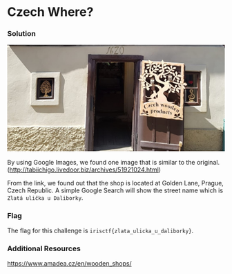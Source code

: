 # Czech Where?

### Solution 

![alt text](images/image.png)

By using Google Images, we found one image that is similar to the original. (http://tabiichigo.livedoor.biz/archives/51921024.html)

From the link, we found out that the shop is located at Golden Lane, Prague, Czech Republic. A simple Google Search will show the street name which is ```Zlatá ulička u Daliborky```. 

### Flag
The flag for this challenge is ```irisctf{zlata_ulicka_u_daliborky}```.

### Additional Resources
https://www.amadea.cz/en/wooden_shops/
